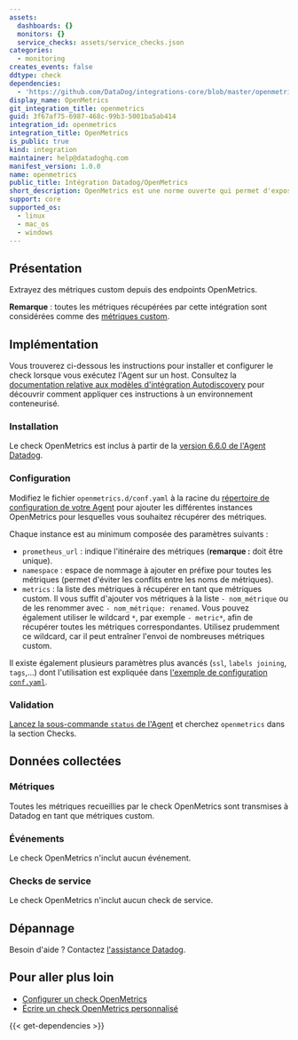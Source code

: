```yaml
---
assets:
  dashboards: {}
  monitors: {}
  service_checks: assets/service_checks.json
categories:
  - monitoring
creates_events: false
ddtype: check
dependencies:
  - 'https://github.com/DataDog/integrations-core/blob/master/openmetrics/README.md'
display_name: OpenMetrics
git_integration_title: openmetrics
guid: 3f67af75-6987-468c-99b3-5001ba5ab414
integration_id: openmetrics
integration_title: OpenMetrics
is_public: true
kind: integration
maintainer: help@datadoghq.com
manifest_version: 1.0.0
name: openmetrics
public_title: Intégration Datadog/OpenMetrics
short_description: OpenMetrics est une norme ouverte qui permet d'exposer des données de métriques.
support: core
supported_os:
  - linux
  - mac_os
  - windows
---
```

## Présentation

Extrayez des métriques custom depuis des endpoints OpenMetrics.

**Remarque** : toutes les métriques récupérées par cette intégration sont considérées comme des [métriques custom][1].

## Implémentation

Vous trouverez ci-dessous les instructions pour installer et configurer le check lorsque vous exécutez l'Agent sur un host. Consultez la [documentation relative aux modèles d'intégration Autodiscovery][2] pour découvrir comment appliquer ces instructions à un environnement conteneurisé.

### Installation

Le check OpenMetrics est inclus à partir de la [version 6.6.0 de l'Agent Datadog][3].

### Configuration

Modifiez le fichier `openmetrics.d/conf.yaml` à la racine du [répertoire de configuration de votre Agent][4] pour ajouter les différentes instances OpenMetrics pour lesquelles vous souhaitez récupérer des métriques.

Chaque instance est au minimum composée des paramètres suivants :

* `prometheus_url` : indique l'itinéraire des métriques (**remarque :** doit être unique).
* `namespace` : espace de nommage à ajouter en préfixe pour toutes les métriques (permet d'éviter les conflits entre les noms de métriques).
* `metrics` : la liste des métriques à récupérer en tant que métriques custom. Il vous suffit d'ajouter vos métriques à la liste `- nom_métrique` ou de les renommer avec `- nom_métrique: renamed`. Vous pouvez également utiliser le wildcard `*`, par exemple `- metric*`, afin de récupérer toutes les métriques correspondantes. Utilisez prudemment ce wildcard, car il peut entraîner l'envoi de nombreuses métriques custom.

Il existe également plusieurs paramètres plus avancés (`ssl`, `labels joining`, `tags`,...) dont l'utilisation est expliquée dans [l'exemple de configuration `conf.yaml`][5].

### Validation

[Lancez la sous-commande `status` de l'Agent][6] et cherchez `openmetrics` dans la section Checks.

## Données collectées
### Métriques

Toutes les métriques recueillies par le check OpenMetrics sont transmises à Datadog en tant que métriques custom.

### Événements

Le check OpenMetrics n'inclut aucun événement.

### Checks de service

Le check OpenMetrics n'inclut aucun check de service.

## Dépannage

Besoin d'aide ? Contactez [l'assistance Datadog][7].

## Pour aller plus loin

* [Configurer un check OpenMetrics][8]
* [Écrire un check OpenMetrics personnalisé][9]

[1]: https://docs.datadoghq.com/fr/developers/metrics/custom_metrics
[2]: https://docs.datadoghq.com/fr/agent/autodiscovery/integrations
[3]: https://app.datadoghq.com/account/settings#agent
[4]: https://docs.datadoghq.com/fr/agent/guide/agent-configuration-files/?tab=agentv6#agent-configuration-directory
[5]: https://docs.datadoghq.com/fr/agent/openmetrics
[6]: https://docs.datadoghq.com/fr/agent/guide/agent-commands/?tab=agentv6#agent-status-and-information
[7]: https://docs.datadoghq.com/fr/help
[8]: https://docs.datadoghq.com/fr/agent/openmetrics
[9]: https://docs.datadoghq.com/fr/developers/openmetrics


{{< get-dependencies >}}